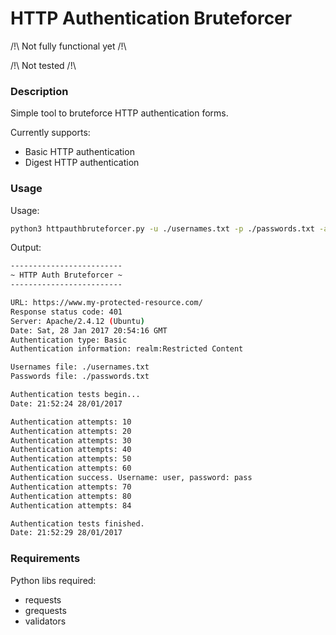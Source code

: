 # HTTP Authentication Bruteforcer

/!\ Not fully functional yet /!\

/!\ Not tested /!\

### Description

Simple tool to bruteforce HTTP authentication forms.

Currently supports:
* Basic HTTP authentication
* Digest HTTP authentication

### Usage

Usage:
```sh
python3 httpauthbruteforcer.py -u ./usernames.txt -p ./passwords.txt -a basic https://www.my-protected-resource.com/
```

Output:
```sh
-------------------------
~ HTTP Auth Bruteforcer ~
-------------------------

URL: https://www.my-protected-resource.com/
Response status code: 401
Server: Apache/2.4.12 (Ubuntu)
Date: Sat, 28 Jan 2017 20:54:16 GMT
Authentication type: Basic
Authentication information: realm:Restricted Content

Usernames file: ./usernames.txt
Passwords file: ./passwords.txt

Authentication tests begin...
Date: 21:52:24 28/01/2017

Authentication attempts: 10
Authentication attempts: 20
Authentication attempts: 30
Authentication attempts: 40
Authentication attempts: 50
Authentication attempts: 60
Authentication success. Username: user, password: pass
Authentication attempts: 70
Authentication attempts: 80
Authentication attempts: 84

Authentication tests finished.
Date: 21:52:29 28/01/2017
```

### Requirements
Python libs required:
* requests
* grequests
* validators

